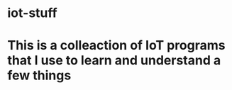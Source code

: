 # iot-stuff
#
# This is a colleaction of IoT programs that I use to learn and understand a few things
